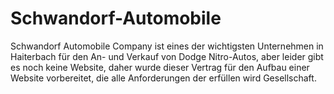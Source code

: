 # Schwandorf-Automobile
Schwandorf Automobile Company ist eines der wichtigsten Unternehmen in Haiterbach für den An- und Verkauf von Dodge Nitro-Autos, aber leider gibt es noch keine Website, daher wurde dieser Vertrag für den Aufbau einer Website vorbereitet, die alle Anforderungen der erfüllen wird Gesellschaft.
